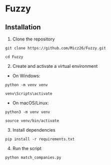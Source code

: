 # Fuzzy

## Installation


 1. Clone the repository
```
git clone https://github.com/Micz26/Fuzzy.git
```
```
cd Fuzzy
```

2. Create and activate a virtual environment

-  On Windows:
```
python -m venv venv
```
```
venv\Scripts\activate
```
-  On macOS/Linux:
```
python3 -m venv venv
```
```
source venv/bin/activate
```

3. Install dependencies
```
pip install -r requirements.txt
```
4. Run the script
```
python match_companies.py
```
